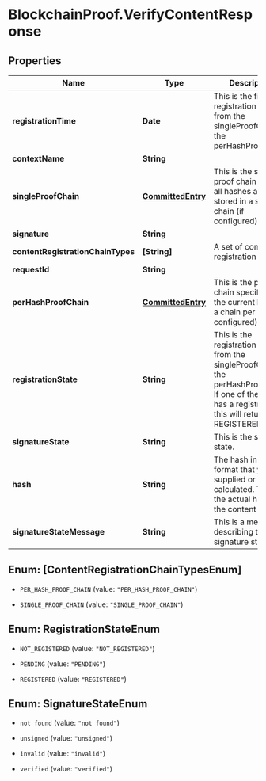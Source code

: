 # BlockchainProof.VerifyContentResponse

## Properties
Name | Type | Description | Notes
------------ | ------------- | ------------- | -------------
**registrationTime** | **Date** | This is the first registration time from the singleProofChain or the perHashProofChain | [optional] 
**contextName** | **String** |  | 
**singleProofChain** | [**CommittedEntry**](CommittedEntry.md) | This is the single proof chain where all hashes are stored in a single chain (if configured) | [optional] 
**signature** | **String** |  | [optional] 
**contentRegistrationChainTypes** | **[String]** | A set of content registration targets | 
**requestId** | **String** |  | [optional] 
**perHashProofChain** | [**CommittedEntry**](CommittedEntry.md) | This is the proof chain specific for the current hash, so a chain per hash (if configured) | [optional] 
**registrationState** | **String** | This is the registration state from the singleProofChain or the perHashProofChain. If one of the chains has a registration this will return REGISTERED | [optional] 
**signatureState** | **String** | This is the signature state. | [optional] 
**hash** | **String** | The hash in HEX format that you supplied or that was calculated. This is the actual hash for the content | [optional] 
**signatureStateMessage** | **String** | This is a message describing the signature state. | [optional] 


<a name="[ContentRegistrationChainTypesEnum]"></a>
## Enum: [ContentRegistrationChainTypesEnum]


* `PER_HASH_PROOF_CHAIN` (value: `"PER_HASH_PROOF_CHAIN"`)

* `SINGLE_PROOF_CHAIN` (value: `"SINGLE_PROOF_CHAIN"`)




<a name="RegistrationStateEnum"></a>
## Enum: RegistrationStateEnum


* `NOT_REGISTERED` (value: `"NOT_REGISTERED"`)

* `PENDING` (value: `"PENDING"`)

* `REGISTERED` (value: `"REGISTERED"`)




<a name="SignatureStateEnum"></a>
## Enum: SignatureStateEnum


* `not found` (value: `"not found"`)

* `unsigned` (value: `"unsigned"`)

* `invalid` (value: `"invalid"`)

* `verified` (value: `"verified"`)




